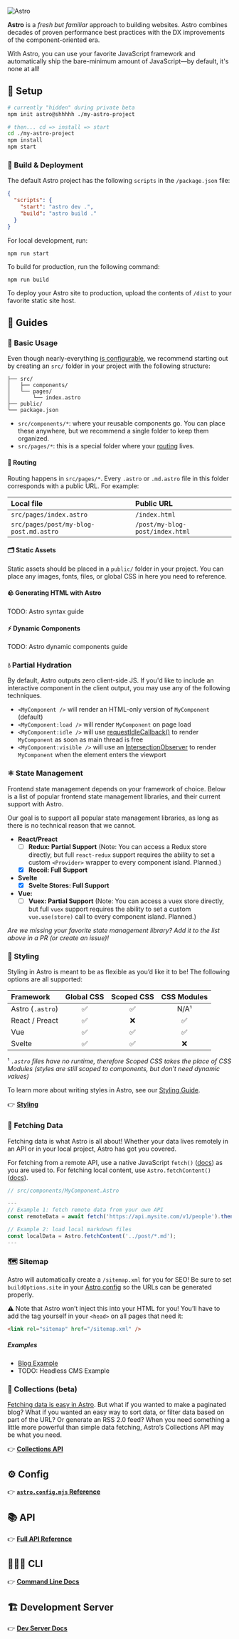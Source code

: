 ![Astro](./assets/social/banner.png)

**Astro** is a _fresh but familiar_ approach to building websites. Astro combines decades of proven performance best practices with the DX improvements of the component-oriented era.

With Astro, you can use your favorite JavaScript framework and automatically ship the bare-minimum amount of JavaScript—by default, it's none at all!

## 🔧 Setup

```bash
# currently "hidden" during private beta
npm init astro@shhhhh ./my-astro-project

# then... cd => install => start
cd ./my-astro-project
npm install
npm start
```

### 🚀 Build & Deployment

The default Astro project has the following `scripts` in the `/package.json` file:

```json
{
  "scripts": {
    "start": "astro dev .",
    "build": "astro build ."
  }
}
```

For local development, run:

```
npm run start
```

To build for production, run the following command:

```
npm run build
```

To deploy your Astro site to production, upload the contents of `/dist` to your favorite static site host.

## 🥾 Guides

### 🚀 Basic Usage

Even though nearly-everything [is configurable][docs-config], we recommend starting out by creating an `src/` folder in your project with the following structure:

```
├── src/
│   ├── components/
│   └── pages/
│       └── index.astro
├── public/
└── package.json
```

- `src/components/*`: where your reusable components go. You can place these anywhere, but we recommend a single folder to keep them organized.
- `src/pages/*`: this is a special folder where your [routing][routing] lives.

#### 🚦 Routing

Routing happens in `src/pages/*`. Every `.astro` or `.md.astro` file in this folder corresponds with a public URL. For example:

| Local file                             | Public URL                      |
| :------------------------------------- | :------------------------------ |
| `src/pages/index.astro`                | `/index.html`                   |
| `src/pages/post/my-blog-post.md.astro` | `/post/my-blog-post/index.html` |

#### 🗂 Static Assets

Static assets should be placed in a `public/` folder in your project. You can place any images, fonts, files, or global CSS in here you need to reference.

#### 🪨 Generating HTML with Astro

TODO: Astro syntax guide

#### ⚡ Dynamic Components

TODO: Astro dynamic components guide

### 💧 Partial Hydration

By default, Astro outputs zero client-side JS. If you'd like to include an interactive component in the client output, you may use any of the following techniques.

- `<MyComponent />` will render an HTML-only version of `MyComponent` (default)
- `<MyComponent:load />` will render `MyComponent` on page load
- `<MyComponent:idle />` will use [requestIdleCallback()][mdn-ric] to render `MyComponent` as soon as main thread is free
- `<MyComponent:visible />` will use an [IntersectionObserver][mdn-io] to render `MyComponent` when the element enters the viewport

### ⚛️ State Management

Frontend state management depends on your framework of choice. Below is a list of popular frontend state management libraries, and their current support with Astro.

Our goal is to support all popular state management libraries, as long as there is no technical reason that we cannot.

- **React/Preact**
  - [ ] **Redux: Partial Support** (Note: You can access a Redux store directly, but full `react-redux` support requires the ability to set a custom `<Provider>` wrapper to every component island. Planned.)
  - [x] **Recoil: Full Support**
- **Svelte**
  - [x] **Svelte Stores: Full Support**
- **Vue:**
  - [ ] **Vuex: Partial Support** (Note: You can access a vuex store directly, but full `vuex` support requires the ability to set a custom `vue.use(store)` call to every component island. Planned.)

_Are we missing your favorite state management library? Add it to the list above in a PR (or create an issue)!_

### 💅 Styling

Styling in Astro is meant to be as flexible as you’d like it to be! The following options are all supported:

| Framework        | Global CSS | Scoped CSS | CSS Modules |
| :--------------- | :--------: | :--------: | :---------: |
| Astro (`.astro`) |     ✅     |     ✅     |    N/A¹     |
| React / Preact   |     ✅     |     ❌     |     ✅      |
| Vue              |     ✅     |     ✅     |     ✅      |
| Svelte           |     ✅     |     ✅     |     ❌      |

¹ _`.astro` files have no runtime, therefore Scoped CSS takes the place of CSS Modules (styles are still scoped to components, but don’t need dynamic values)_

To learn more about writing styles in Astro, see our [Styling Guide][docs-styling].

👉 [**Styling**][docs-styling]

### 🐶 Fetching Data

Fetching data is what Astro is all about! Whether your data lives remotely in an API or in your local project, Astro has got you covered.

For fetching from a remote API, use a native JavaScript `fetch()` ([docs][fetch-js]) as you are used to. For fetching local content, use `Astro.fetchContent()` ([docs][fetch-content]).

```js
// src/components/MyComponent.Astro

---
// Example 1: fetch remote data from your own API
const remoteData = await fetch('https://api.mysite.com/v1/people').then((res) => res.json());

// Example 2: load local markdown files
const localData = Astro.fetchContent('../post/*.md');
---
```

### 🗺️ Sitemap

Astro will automatically create a `/sitemap.xml` for you for SEO! Be sure to set `buildOptions.site` in your [Astro config][docs-config] so the URLs can be generated properly.

⚠️ Note that Astro won’t inject this into your HTML for you! You’ll have to add the tag yourself in your `<head>` on all pages that need it:

```html
<link rel="sitemap" href="/sitemap.xml" />
```

##### Examples

- [Blog Example][example-blog]
- TODO: Headless CMS Example

### 🍱 Collections (beta)

[Fetching data is easy in Astro](#-fetching-data). But what if you wanted to make a paginated blog? What if you wanted an easy way to sort data, or filter data based on part of the URL? Or generate an RSS 2.0 feed? When you need something a little more powerful than simple data fetching, Astro’s Collections API may be what you need.

👉 [**Collections API**][docs-collections]

## ⚙️ Config

👉 [**`astro.config.mjs` Reference**][docs-config]

## 📚 API

👉 [**Full API Reference**][docs-api]

## 👩🏽‍💻 CLI

👉 [**Command Line Docs**][docs-cli]

## 🏗 Development Server

👉 [**Dev Server Docs**][docs-dev]

[docs-config]: ./docs/config.md
[docs-api]: ./docs/api.md
[docs-collections]: ./docs/collections.md
[docs-dev]: ./docs/dev.md
[docs-styling]: ./docs/styling.md
[example-blog]: ./examples/blog
[fetch-content]: ./docs/api.md#fetchcontent
[fetch-js]: https://developer.mozilla.org/en-US/docs/Web/API/Fetch_API
[mdn-io]: https://developer.mozilla.org/en-US/docs/Web/API/Intersection_Observer_API
[mdn-ric]: https://developer.mozilla.org/en-US/docs/Web/API/Window/requestIdleCallback
[routing]: #-routing
[docs-cli]: ./docs/cli.md
